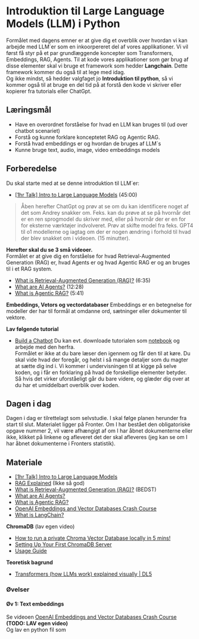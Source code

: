 # Introduktion til Large Language Models (LLM) i Python     
Formålet med dagens emner er at give dig et overblik over hvordan vi kan arbejde med LLM´er som en inkoorpereret del af vores applikationer. Vi vil først få styr på et par grundlæggende koncepter som Transformers, Embeddings, RAG, Agents. Til at kode vores applikationer som gør brug af disse elementer skal vi bruge et framework som hedder **Langchain**. Dette framework kommer du også til at lege med idag.     
Og ikke mindst, så hedder valgfaget jo **Introduktion til python**, så vi kommer også til at bruge en del tid på at forstå den kode vi skriver eller kopierer fra tutorials eller ChatGpt. 

## Læringsmål
* Have en overordnet forståelse for hvad en LLM kan bruges til (ud over chatbot scenariet)
* Forstå og kunne forklare konceptetet RAG og Agentic RAG.
* Forstå hvad embeddings er og hvordan de bruges af LLM´s 
* Kunne bruge text, audio, image, video embeddings models

## Forberedelse
Du skal starte med at se denne introduktion til LLM´er:
* [[1hr Talk] Intro to Large Language Models](https://www.youtube.com/watch?v=zjkBMFhNj_g) (45:00)      

> Åben herefter ChatGpt og prøv at se om du kan identificere noget af det som Andrey snakker om. Feks. kan du prøve at se på hvornår det er en ren sprogmodel du skriver med, eller på hvornår der er en for for eksterne værktøjer indvolveret. Prøv at skifte model fra feks. GPT4 til o1 modellerne og iagtag om der er nogen ændring i forhold til hvad der blev snakket om i videoen. (15 minutter).

**Herefter skal du se 3 små videoer.**     
Formålet er at give dig en forståelse for hvad Retrieval-Augmented Generation (RAG) er, hvad Agents er og hvad Agentic RAG er og an bruges til i et RAG system. 

* [What is Retrieval-Augmented Generation (RAG)?](https://www.youtube.com/watch?v=T-D1OfcDW1M) (6:35)
* [What are AI Agents?](https://www.youtube.com/watch?v=F8NKVhkZZWI) (12:28)
* [What is Agentic RAG?](https://www.youtube.com/watch?v=0z9_MhcYvcY) (5:41)

**Embeddings, Vetors og vectordatabaser**
Embeddings er en betegnelse for modeller der har til formål at omdanne ord, sætninger eller dokumenter til vektore. 



**Lav følgende tutorial**    
* [Build a Chatbot](https://python.langchain.com/docs/tutorials/chatbot/)
Du kan evt. downloade tutorialen som [notebook](https://github.com/langchain-ai/langchain/blob/master/docs/docs/tutorials/chatbot.ipynb) og arbejde med den herfra.     
Formålet er ikke at du bare læser den igennem og får den til at køre. Du skal vide hvad der foregår, og helst i så mange detaljer som du magter at sætte dig ind i. Vi kommer i undervisningen til at kigge på selve koden, og i får en forklaring på hvad de forskellige elementer betyder. Så hvis det virker uforståeligt går du bare videre, og glæder dig over at du har et umiddelbart overblik over koden.     





## Dagen i dag
Dagen i dag er tilrettelagt som selvstudie. I skal følge planen herunder fra start til slut. Materialet ligger på Fronter. Om I har bestået den obligatoriske opgave nummer 2, vil være afhængigt af om I har åbnet dokumenterne eller ikke, klikket på linkene og afleveret det der skal afleveres (jeg kan se om I har åbnet dokumenterne i Fronters statistik).


## Materiale
* [[1hr Talk] Intro to Large Language Models](https://www.youtube.com/watch?v=zjkBMFhNj_g)
* [RAG Explained](https://www.youtube.com/watch?v=qppV3n3YlF8) (Ikke så god)
* [What is Retrieval-Augmented Generation (RAG)?](https://www.youtube.com/watch?v=T-D1OfcDW1M) (BEDST)
* [What are AI Agents?](https://www.youtube.com/watch?v=F8NKVhkZZWI)
* [What is Agentic RAG?](https://www.youtube.com/watch?v=0z9_MhcYvcY)
* [OpenAI Embeddings and Vector Databases Crash Course](https://www.youtube.com/watch?v=ySus5ZS0b94)
* [What is LangChain?](https://www.youtube.com/watch?v=1bUy-1hGZpI)

<!-- * [Langchain Quickstart](https://github.com/langchain-ai/langchain/blob/72c8b3127dfaa5c68ef0d66cdb934b785bdfaa29/docs/docs/use_cases/graph/quickstart.ipynb) 
* [Langchain & Neo4j: Query Your Graph Database in Natural Language](https://www.youtube.com/watch?v=Wg445gThtcE)
* [Neo4j in 100 Seconds](https://www.youtube.com/watch?v=T6L9EoBy8Zk)
-->
**ChromaDB** (lav egen video)    
* [How to run a private Chroma Vector Database locally in 5 mins!](https://www.youtube.com/watch?v=61kaK-e3Owc&t=325s)
* [Setting Up Your First ChromaDB Server](https://medium.com/@kenzic/setting-up-your-first-chromadb-server-f5f566273ea9)
* [Usage Guide](https://docs.trychroma.com/guides)

**Teoretisk bagrund**
* [Transformers (how LLMs work) explained visually | DL5](https://www.youtube.com/watch?v=wjZofJX0v4M)

### Øvelser
#### Øv 1: Text embeddings
Se videoen [OpenAI Embeddings and Vector Databases Crash Course](https://www.youtube.com/watch?v=ySus5ZS0b94) **(TODO: LAV egen video)**    
Og lav en python fil som 